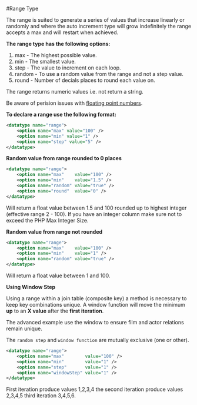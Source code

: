 #Range Type

The range is suited to generate a series of values that increase linearly or randomly and where the auto increment type will grow indefinitely the range accepts a max and will restart when achieved.

**The range type has the following options:**

1. max    - The highest possible value.
2. min    - The smallest value.
3. step   - The value to increment on each loop.
4. random - To use a random value from the range and not a step value.
5. round  - Number of decials places to round each value on.

The range returns numeric values i.e. not return a string.

Be aware of perision issues with [floating point numbers](http://php.net/manual/en/language.types.float.php).

**To declare a range use the following format:**

```xml
<datatype name="range">
    <option name="max" value="100" />
    <option name="min" value="1" />
    <option name="step" value="5" />
</datatype>
```

**Random value from range rounded to 0 places**

```xml
<datatype name="range">
    <option name="max"    value="100" />
    <option name="min"    value="1.5" />
    <option name="random" value="true" />
    <option name="round"  value="0" />
</datatype>
```

Will return a float value between 1.5 and 100 rounded up to highest integer (effective range 2 - 100). If you have an integer column make sure not to exceed the PHP Max Integer Size.


**Random value from range not rounded**

```xml
<datatype name="range">
    <option name="max"    value="100" />
    <option name="min"    value="1" />
    <option name="random" value="true" />
</datatype>
```

Will return a float value between 1 and 100.

**Using Window Step**

Using a range within a join table (composite key) a method is necessary to keep key combinations unique. A window function will move the minimum __up__ to an **X value** after the __first iteration__.

The advanced example use the window to ensure film and actor relations remain unique. 

The `random step` and `window function` are mutually exclusive (one or other).

```xml
<datatype name="range">
    <option name="max"        value="100" />
    <option name="min"        value="1" />
    <option name="step"       value="1" />
    <option name="windowStep" value="1" />
</datatype>
```

First iteration produce values 1,2,3,4 the second iteration produce values 2,3,4,5 third iteration 3,4,5,6.

